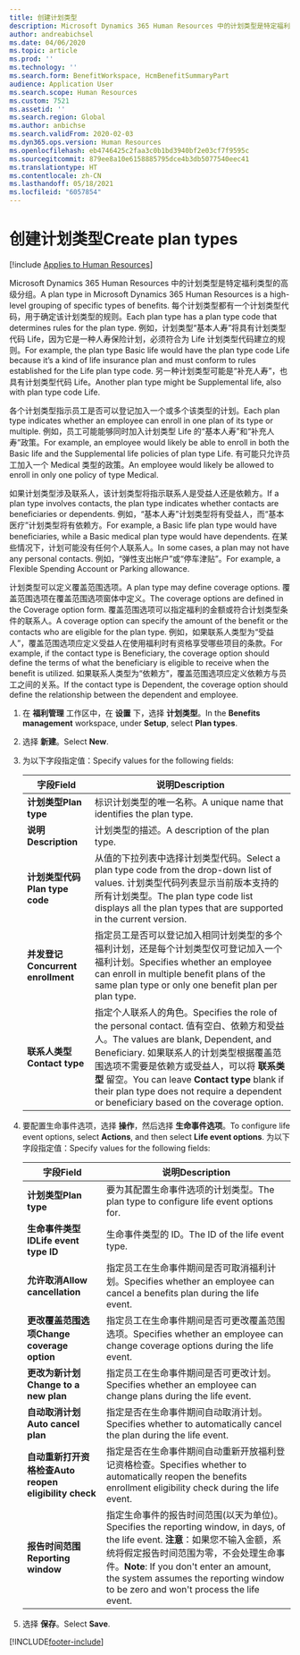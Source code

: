 ```yaml
---
title: 创建计划类型
description: Microsoft Dynamics 365 Human Resources 中的计划类型是特定福利类型的高级分组。 每个计划类型都有一个计划类型代码，用于确定该计划类型的规则。
author: andreabichsel
ms.date: 04/06/2020
ms.topic: article
ms.prod: ''
ms.technology: ''
ms.search.form: BenefitWorkspace, HcmBenefitSummaryPart
audience: Application User
ms.search.scope: Human Resources
ms.custom: 7521
ms.assetid: ''
ms.search.region: Global
ms.author: anbichse
ms.search.validFrom: 2020-02-03
ms.dyn365.ops.version: Human Resources
ms.openlocfilehash: eb4746425c2faa3c0b1bd3940bf2e03cf7f9595c
ms.sourcegitcommit: 879ee8a10e6158885795dce4b3db5077540eec41
ms.translationtype: HT
ms.contentlocale: zh-CN
ms.lasthandoff: 05/18/2021
ms.locfileid: "6057854"
---
```

# <a name="create-plan-types"></a><span data-ttu-id="edd47-104">创建计划类型</span><span class="sxs-lookup"><span data-stu-id="edd47-104">Create plan types</span></span>

[!include [Applies to Human Resources](../includes/applies-to-hr.md)]

<span data-ttu-id="edd47-105">Microsoft Dynamics 365 Human Resources 中的计划类型是特定福利类型的高级分组。</span><span class="sxs-lookup"><span data-stu-id="edd47-105">A plan type in Microsoft Dynamics 365 Human Resources is a high-level grouping of specific types of benefits.</span></span> <span data-ttu-id="edd47-106">每个计划类型都有一个计划类型代码，用于确定该计划类型的规则。</span><span class="sxs-lookup"><span data-stu-id="edd47-106">Each plan type has a plan type code that determines rules for the plan type.</span></span> <span data-ttu-id="edd47-107">例如，计划类型“基本人寿”将具有计划类型代码 Life，因为它是一种人寿保险计划，必须符合为 Life 计划类型代码建立的规则。</span><span class="sxs-lookup"><span data-stu-id="edd47-107">For example, the plan type Basic life would have the plan type code Life because it’s a kind of life insurance plan and must conform to rules established for the Life plan type code.</span></span> <span data-ttu-id="edd47-108">另一种计划类型可能是“补充人寿”，也具有计划类型代码 Life。</span><span class="sxs-lookup"><span data-stu-id="edd47-108">Another plan type might be Supplemental life, also with plan type code Life.</span></span>

<span data-ttu-id="edd47-109">各个计划类型指示员工是否可以登记加入一个或多个该类型的计划。</span><span class="sxs-lookup"><span data-stu-id="edd47-109">Each plan type indicates whether an employee can enroll in one plan of its type or multiple.</span></span> <span data-ttu-id="edd47-110">例如，员工可能能够同时加入计划类型 Life 的“基本人寿”和“补充人寿”政策。</span><span class="sxs-lookup"><span data-stu-id="edd47-110">For example, an employee would likely be able to enroll in both the Basic life and the Supplemental life policies of plan type Life.</span></span> <span data-ttu-id="edd47-111">有可能只允许员工加入一个 Medical 类型的政策。</span><span class="sxs-lookup"><span data-stu-id="edd47-111">An employee would likely be allowed to enroll in only one policy of type Medical.</span></span>

<span data-ttu-id="edd47-112">如果计划类型涉及联系人，该计划类型将指示联系人是受益人还是依赖方。</span><span class="sxs-lookup"><span data-stu-id="edd47-112">If a plan type involves contacts, the plan type indicates whether contacts are beneficiaries or dependents.</span></span> <span data-ttu-id="edd47-113">例如，“基本人寿”计划类型将有受益人，而“基本医疗”计划类型将有依赖方。</span><span class="sxs-lookup"><span data-stu-id="edd47-113">For example, a Basic life plan type would have beneficiaries, while a Basic medical plan type would have dependents.</span></span> <span data-ttu-id="edd47-114">在某些情况下，计划可能没有任何个人联系人。</span><span class="sxs-lookup"><span data-stu-id="edd47-114">In some cases, a plan may not have any personal contacts.</span></span> <span data-ttu-id="edd47-115">例如，“弹性支出帐户”或“停车津贴”。</span><span class="sxs-lookup"><span data-stu-id="edd47-115">For example, a Flexible Spending Account or Parking allowance.</span></span>

<span data-ttu-id="edd47-116">计划类型可以定义覆盖范围选项。</span><span class="sxs-lookup"><span data-stu-id="edd47-116">A plan type may define coverage options.</span></span> <span data-ttu-id="edd47-117">覆盖范围选项在覆盖范围选项窗体中定义。</span><span class="sxs-lookup"><span data-stu-id="edd47-117">The coverage options are defined in the Coverage option form.</span></span> <span data-ttu-id="edd47-118">覆盖范围选项可以指定福利的金额或符合计划类型条件的联系人。</span><span class="sxs-lookup"><span data-stu-id="edd47-118">A coverage option can specify the amount of the benefit or the contacts who are eligible for the plan type.</span></span> <span data-ttu-id="edd47-119">例如，如果联系人类型为“受益人”，覆盖范围选项应定义受益人在使用福利时有资格享受哪些项目的条款。</span><span class="sxs-lookup"><span data-stu-id="edd47-119">For example, if the contact type is Beneficiary, the coverage option should define the terms of what the beneficiary is eligible to receive when the benefit is utilized.</span></span> <span data-ttu-id="edd47-120">如果联系人类型为“依赖方”，覆盖范围选项应定义依赖方与员工之间的关系。</span><span class="sxs-lookup"><span data-stu-id="edd47-120">If the contact type is Dependent, the coverage option should define the relationship between the dependent and employee.</span></span> 

1. <span data-ttu-id="edd47-121">在 **福利管理** 工作区中，在 **设置** 下，选择 **计划类型**。</span><span class="sxs-lookup"><span data-stu-id="edd47-121">In the **Benefits management** workspace, under **Setup**, select **Plan types**.</span></span>

2. <span data-ttu-id="edd47-122">选择 **新建**。</span><span class="sxs-lookup"><span data-stu-id="edd47-122">Select **New**.</span></span>

3. <span data-ttu-id="edd47-123">为以下字段指定值：</span><span class="sxs-lookup"><span data-stu-id="edd47-123">Specify values for the following fields:</span></span>

   | <span data-ttu-id="edd47-124">字段</span><span class="sxs-lookup"><span data-stu-id="edd47-124">Field</span></span> | <span data-ttu-id="edd47-125">说明</span><span class="sxs-lookup"><span data-stu-id="edd47-125">Description</span></span> |
   | --- | --- |
   | <span data-ttu-id="edd47-126">**计划类型**</span><span class="sxs-lookup"><span data-stu-id="edd47-126">**Plan type**</span></span> | <span data-ttu-id="edd47-127">标识计划类型的唯一名称。</span><span class="sxs-lookup"><span data-stu-id="edd47-127">A unique name that identifies the plan type.</span></span> |
   | <span data-ttu-id="edd47-128">**说明**</span><span class="sxs-lookup"><span data-stu-id="edd47-128">**Description**</span></span> | <span data-ttu-id="edd47-129">计划类型的描述。</span><span class="sxs-lookup"><span data-stu-id="edd47-129">A description of the plan type.</span></span> |
   | <span data-ttu-id="edd47-130">**计划类型代码**</span><span class="sxs-lookup"><span data-stu-id="edd47-130">**Plan type code**</span></span> | <span data-ttu-id="edd47-131">从值的下拉列表中选择计划类型代码。</span><span class="sxs-lookup"><span data-stu-id="edd47-131">Select a plan type code from the drop-down list of values.</span></span> <span data-ttu-id="edd47-132">计划类型代码列表显示当前版本支持的所有计划类型。</span><span class="sxs-lookup"><span data-stu-id="edd47-132">The plan type code list displays all the plan types that are supported in the current version.</span></span> |
   | <span data-ttu-id="edd47-133">**并发登记**</span><span class="sxs-lookup"><span data-stu-id="edd47-133">**Concurrent enrollment**</span></span> | <span data-ttu-id="edd47-134">指定员工是否可以登记加入相同计划类型的多个福利计划，还是每个计划类型仅可登记加入一个福利计划。</span><span class="sxs-lookup"><span data-stu-id="edd47-134">Specifies whether an employee can enroll in multiple benefit plans of the same plan type or only one benefit plan per plan type.</span></span> |
   | <span data-ttu-id="edd47-135">**联系人类型**</span><span class="sxs-lookup"><span data-stu-id="edd47-135">**Contact type**</span></span> | <span data-ttu-id="edd47-136">指定个人联系人的角色。</span><span class="sxs-lookup"><span data-stu-id="edd47-136">Specifies the role of the personal contact.</span></span> <span data-ttu-id="edd47-137">值有空白、依赖方和受益人。</span><span class="sxs-lookup"><span data-stu-id="edd47-137">The values are blank, Dependent, and Beneficiary.</span></span> <span data-ttu-id="edd47-138">如果联系人的计划类型根据覆盖范围选项不需要是依赖方或受益人，可以将 **联系类型** 留空。</span><span class="sxs-lookup"><span data-stu-id="edd47-138">You can leave **Contact type** blank if their plan type does not require a dependent or beneficiary based on the coverage option.</span></span> |

4. <span data-ttu-id="edd47-139">要配置生命事件选项，选择 **操作**，然后选择 **生命事件选项**。</span><span class="sxs-lookup"><span data-stu-id="edd47-139">To configure life event options, select **Actions**, and then select **Life event options**.</span></span> <span data-ttu-id="edd47-140">为以下字段指定值：</span><span class="sxs-lookup"><span data-stu-id="edd47-140">Specify values for the following fields:</span></span>

   | <span data-ttu-id="edd47-141">字段</span><span class="sxs-lookup"><span data-stu-id="edd47-141">Field</span></span> | <span data-ttu-id="edd47-142">说明</span><span class="sxs-lookup"><span data-stu-id="edd47-142">Description</span></span> |
   | --- | --- |
   | <span data-ttu-id="edd47-143">**计划类型**</span><span class="sxs-lookup"><span data-stu-id="edd47-143">**Plan type**</span></span> | <span data-ttu-id="edd47-144">要为其配置生命事件选项的计划类型。</span><span class="sxs-lookup"><span data-stu-id="edd47-144">The plan type to configure life event options for.</span></span> |
   | <span data-ttu-id="edd47-145">**生命事件类型 ID**</span><span class="sxs-lookup"><span data-stu-id="edd47-145">**Life event type ID**</span></span> | <span data-ttu-id="edd47-146">生命事件类型的 ID。</span><span class="sxs-lookup"><span data-stu-id="edd47-146">The ID of the life event type.</span></span> |
   | <span data-ttu-id="edd47-147">**允许取消**</span><span class="sxs-lookup"><span data-stu-id="edd47-147">**Allow cancellation**</span></span> | <span data-ttu-id="edd47-148">指定员工在生命事件期间是否可取消福利计划。</span><span class="sxs-lookup"><span data-stu-id="edd47-148">Specifies whether an employee can cancel a benefits plan during the life event.</span></span> |
   | <span data-ttu-id="edd47-149">**更改覆盖范围选项**</span><span class="sxs-lookup"><span data-stu-id="edd47-149">**Change coverage option**</span></span> | <span data-ttu-id="edd47-150">指定员工在生命事件期间是否可更改覆盖范围选项。</span><span class="sxs-lookup"><span data-stu-id="edd47-150">Specifies whether an employee can change coverage options during the life event.</span></span> |
   | <span data-ttu-id="edd47-151">**更改为新计划**</span><span class="sxs-lookup"><span data-stu-id="edd47-151">**Change to a new plan**</span></span> | <span data-ttu-id="edd47-152">指定员工在生命事件期间是否可更改计划。</span><span class="sxs-lookup"><span data-stu-id="edd47-152">Specifies whether an employee can change plans during the life event.</span></span> |
   | <span data-ttu-id="edd47-153">**自动取消计划**</span><span class="sxs-lookup"><span data-stu-id="edd47-153">**Auto cancel plan**</span></span> | <span data-ttu-id="edd47-154">指定是否在生命事件期间自动取消计划。</span><span class="sxs-lookup"><span data-stu-id="edd47-154">Specifies whether to automatically cancel the plan during the life event.</span></span> |
   | <span data-ttu-id="edd47-155">**自动重新打开资格检查**</span><span class="sxs-lookup"><span data-stu-id="edd47-155">**Auto reopen eligibility check**</span></span> | <span data-ttu-id="edd47-156">指定是否在生命事件期间自动重新开放福利登记资格检查。</span><span class="sxs-lookup"><span data-stu-id="edd47-156">Specifies whether to automatically reopen the benefits enrollment eligibility check during the life event.</span></span> |
   | <span data-ttu-id="edd47-157">**报告时间范围**</span><span class="sxs-lookup"><span data-stu-id="edd47-157">**Reporting window**</span></span> | <span data-ttu-id="edd47-158">指定生命事件的报告时间范围(以天为单位)。</span><span class="sxs-lookup"><span data-stu-id="edd47-158">Specifies the reporting window, in days, of the life event.</span></span> <span data-ttu-id="edd47-159">**注意**：如果您不输入金额，系统将假定报告时间范围为零，不会处理生命事件。</span><span class="sxs-lookup"><span data-stu-id="edd47-159">**Note**: If you don't enter an amount, the system assumes the reporting window to be zero and won't process the life event.</span></span> |

5. <span data-ttu-id="edd47-160">选择 **保存**。</span><span class="sxs-lookup"><span data-stu-id="edd47-160">Select **Save**.</span></span> 


[!INCLUDE[footer-include](../includes/footer-banner.md)]